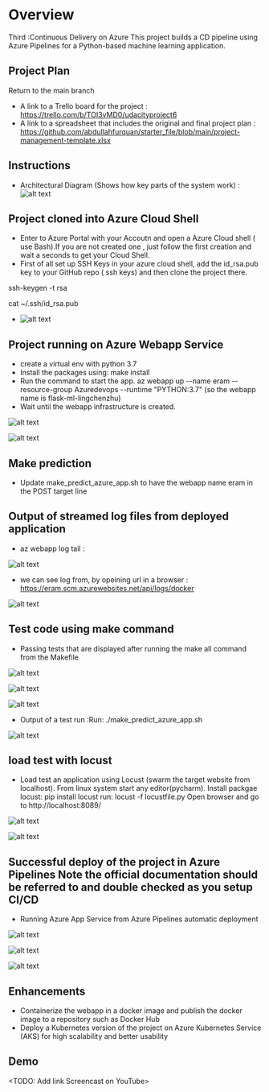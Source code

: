 # Overview

Third :Continuous Delivery on Azure
This project builds a CD pipeline using Azure Pipelines for a Python-based machine learning application.

## Project Plan
Return to the main branch

* A link to a Trello board for the project : https://trello.com/b/TOI3yMD0/udacityproject6
* A link to a spreadsheet that includes the original and final project plan : https://github.com/abdullahfurquan/starter_file/blob/main/project-management-template.xlsx

## Instructions

* Architectural Diagram (Shows how key parts of the system work) : ![alt text](https://github.com/abdullahfurquan/starter_file/blob/main/image.PNG)

## Project cloned into Azure Cloud Shell
* Enter to Azure Portal with your Accoutn and open a Azure Cloud shell ( use Bash).If you are not created one , just follow the first creation and wait a seconds to get your Cloud Shell.
* First of all set up SSH Keys in your azure cloud shell, add the id_rsa.pub key to your GitHub repo ( ssh keys) and then clone the project there.

ssh-keygen -t rsa

cat ~/.ssh/id_rsa.pub


* ![alt text](https://github.com/abdullahfurquan/starter_file/blob/main/project_clonned_in_azure.PNG)

## Project running on Azure Webapp Service
* create a virtual env with python 3.7
* Install the packages using:  make install
* Run the command to start the app. 
 az webapp up --name eram --resource-group Azuredevops --runtime "PYTHON:3.7" (so the webapp name is flask-ml-lingchenzhu)
* Wait until the webapp infrastructure is created. 


![alt text](https://github.com/abdullahfurquan/starter_file/blob/main/app4_a.PNG)


![alt text](https://github.com/abdullahfurquan/starter_file/blob/main/app6.PNG)

## Make prediction
* Update make_predict_azure_app.sh to have the webapp name eram in the POST target line

## Output of streamed log files from deployed application

* az webapp log tail :

![alt text](https://github.com/abdullahfurquan/starter_file/blob/main/app2_a.PNG)

* we can see log from,  by opeining url in a browser : https://eram.scm.azurewebsites.net/api/logs/docker

![alt text](https://github.com/abdullahfurquan/starter_file/blob/main/app1.PNG)


## Test code using make command
* Passing tests that are displayed after running the make all command from the Makefile


![alt text](https://github.com/abdullahfurquan/starter_file/blob/main/make_all_a.PNG)

![alt text](https://github.com/abdullahfurquan/starter_file/blob/main/make_all_b.PNG)

![alt text](https://github.com/abdullahfurquan/starter_file/blob/main/make_all_c.PNG)

* Output of a test run :Run: ./make_predict_azure_app.sh 

![alt text](https://github.com/abdullahfurquan/starter_file/blob/main/app5.PNG)


## load test with locust
* Load test an application using Locust (swarm the target website from localhost). 
From linux system start any editor(pycharm). 
Install packgae locust: pip install locust
run: locust -f locustfile.py
Open browser and go to http://localhost:8089/

![alt text](https://github.com/abdullahfurquan/starter_file/blob/main/load_test_b.PNG)


![alt text](https://github.com/abdullahfurquan/starter_file/blob/main/load_test_a.PNG)

## Successful deploy of the project in Azure Pipelines Note the official documentation should be referred to and double checked as you setup CI/CD
* Running Azure App Service from Azure Pipelines automatic deployment 

![alt text](https://github.com/abdullahfurquan/starter_file/blob/main/pipeline_a.PNG)

![alt text](https://github.com/abdullahfurquan/starter_file/blob/main/pipeline_a.PNG)

![alt text](https://github.com/abdullahfurquan/starter_file/blob/main/pipeline_a.PNG)

## Enhancements

* Containerize the webapp in a docker image and publish the docker image to a repository such as Docker Hub
* Deploy a Kubernetes version of the project on Azure Kubernetes Service (AKS) for high scalability and better usability

## Demo 

<TODO: Add link Screencast on YouTube>


